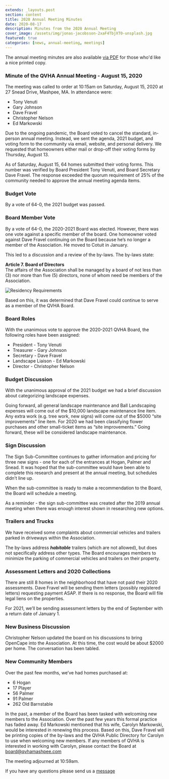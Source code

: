 ```yaml
---
extends: _layouts.post
section: content
title: 2020 Annual Meeting Minutes
date: 2020-08-17
description: Minutes from the 2020 Annual Meeting
cover_image: /assets/img/jonas-jacobsson-2xaF4TbjXT0-unsplash.jpg
featured: true
categories: [news, annual-meeting, meetings]
---
```


The annual meeting minutes are also available [via PDF](/assets/files/2020-annual-meeting-minutes.pdf) for those who'd like a nice printed copy.

### Minute of the QVHA Annual Meeting - August 15, 2020

The meeting was called to order at 10:15am on Saturday, August 15, 2020 at 27 Snead Drive, Mashpee, MA. In attendance were:

-   Tony Venuti
-   Gary Johnson
-   Dave Fravel
-   Christopher Nelson
-   Ed Markowski

Due to the ongoing pandemic, the Board voted to cancel the standard, in-person annual meeting. Instead, we sent the agenda, 2021 budget, and voting form to the community via email, website, and personal delivery. We requested that homeowners either mail or drop-off their voting forms by Thursday, August 13.

As of Saturday, August 15, 64 homes submitted their voting forms. This number was verified by Board President Tony Venuti, and Board Secretary Dave Fravel. The response exceeded the quorum requirement of 25% of the community needed to approve the annual meeting agenda items.

### Budget Vote

By a vote of 64-0, the 2021 budget was passed.

### Board Member Vote

By a vote of 64-0, the 2020-2021 Board was elected. However, there was one vote against a specific member of the board. One homeowner voted against Dave Fravel continuing on the Board because he’s no longer a member of the Association. He moved to Cotuit in January.

This led to a discussion and a review of the by-laws. The by-laws state:

**Article 7. Board of Directors**  
The affairs of the Association shall be managed by a board of not less than (3) nor more than five (5) directors, none of whom need be members of the Association.

![Residency Requirements](/assets/img/board-residence.png)

Based on this, it was determined that Dave Fravel could continue to serve as a member of the QVHA Board.

### Board Roles

With the unanimous vote to approve the 2020-2021 QVHA Board, the following roles have been assigned:

-   President - Tony Venuti
-   Treasurer - Gary Johnson
-   Secretary - Dave Fravel
-   Landscape Liaison - Ed Markowski
-   Director - Christopher Nelson

### Budget Discussion

With the unanimous approval of the 2021 budget we had a brief discussion about categorizing landscape expenses.

Going forward, all general landscape maintenance and Ball Landscaping expenses will come out of the $10,000 landscape maintenance line item. Any extra work (e.g. tree work, new signs) will come out of the $5000 “site improvements” line item. For 2020 we had been classifying flower purchases and other small-ticket items as “site improvements.” Going forward, these will be considered landscape maintenance.

### Sign Discussion

The Sign Sub-Committee continues to gather information and pricing for three new signs - one for each of the entrances at Hogan, Palmer and Snead. It was hoped that the sub-committee would have been able to complete this research and present at the annual meeting, but schedules didn’t line up.

When the sub-committee is ready to make a recommendation to the Board, the Board will schedule a meeting.

As a reminder - the sign sub-committee was created after the 2019 annual meeting when there was enough interest shown in researching new options.

### Trailers and Trucks

We have received some complaints about commercial vehicles and trailers parked in driveways within the Association.

The by-laws address **_habitable_** trailers (which are not allowed), but does not specifically address other types. The Board encourages members to minimize the parking of commercial vehicles and trailers on their property.

### Assessment Letters and 2020 Collections

There are still 8 homes in the neighborhood that have not paid their 2020 assessments. Dave Fravel will be sending them letters (possibly registered letters) requesting payment ASAP. If there is no response, the Board will file legal liens on the properties.

For 2021, we’ll be sending assessment letters by the end of September with a return date of January 1.

### New Business Discussion

Christopher Nelson updated the board on his discussions to bring OpenCape into the Association. At this time, the cost would be about \$2000 per home. The conversation has been tabled.

### New Community Members

Over the past few months, we’ve had homes purchased at:

-   6 Hogan
-   17 Player
-   56 Palmer
-   91 Palmer
-   262 Old Barnstable

In the past, a member of the Board has been tasked with welcoming new members to the Association. Over the past few years this formal practice has faded away. Ed Markowski mentioned that his wife, Carolyn Markowski, would be interested in renewing this process. Based on this, Dave Fravel will be printing copies of the by-laws and the QVHA Public Directory for Carolyn to use when welcoming new members. If any members of QVHA is interested in working with Carolyn, please contact the Board at <board@qvhamashpee.com>

The meeting adjourned at 10:59am.

If you have any questions please send us a [message](/contact)

